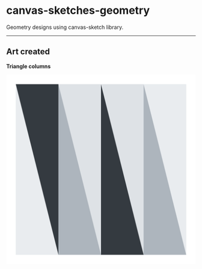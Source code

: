 # canvas-sketches-geometry
Geometry designs using canvas-sketch library.

----------------------------------------------------------------
## Art created
**Triangle columns**

![Triangle columns](output/triangleColumns/2022.01.12-21.01.24.png)
